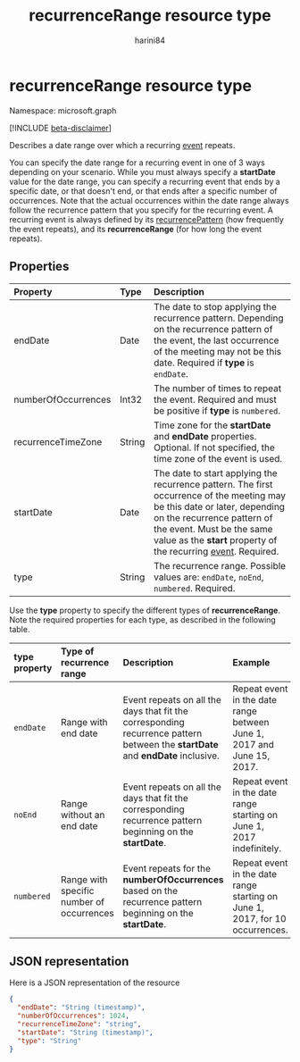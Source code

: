 ﻿---
title: "recurrenceRange resource type"
description: "Describes a date range over which a recurring event repeats. "
localization_priority: Normal
doc_type: resourcePageType
ms.prod: ""
author: "harini84"
---

# recurrenceRange resource type

Namespace: microsoft.graph

[!INCLUDE [beta-disclaimer](../../includes/beta-disclaimer.md)]

Describes a date range over which a recurring [event](event.md) repeats.

You can specify the date range for a recurring event in one of 3 ways depending on your scenario. While you must always specify a **startDate** value for the date range, you can specify a recurring event that ends by a specific date, or that doesn't end, or that ends after a specific number of occurrences. Note that the actual occurrences within the date range always follow the recurrence pattern that you specify for the recurring event. A recurring event is always defined by its [recurrencePattern](recurrencepattern.md) (how frequently the event repeats), and its **recurrenceRange** (for how long the event repeats).

## Properties

| Property            | Type   | Description                                                                                                                                                                                                                                                        |
| :------------------ | :----- | :----------------------------------------------------------------------------------------------------------------------------------------------------------------------------------------------------------------------------------------------------------------- |
| endDate             | Date   | The date to stop applying the recurrence pattern. Depending on the recurrence pattern of the event, the last occurrence of the meeting may not be this date. Required if **type** is `endDate`.                                                                    |
| numberOfOccurrences | Int32  | The number of times to repeat the event. Required and must be positive if **type** is `numbered`.                                                                                                                                                                  |
| recurrenceTimeZone  | String | Time zone for the **startDate** and **endDate** properties. Optional. If not specified, the time zone of the event is used.                                                                                                                                        |
| startDate           | Date   | The date to start applying the recurrence pattern. The first occurrence of the meeting may be this date or later, depending on the recurrence pattern of the event. Must be the same value as the **start** property of the recurring [event](event.md). Required. |
| type                | String | The recurrence range. Possible values are: `endDate`, `noEnd`, `numbered`. Required.                                                                                                                                                                               |

Use the **type** property to specify the different types of **recurrenceRange**. Note the required properties for each type, as described in the following table.

| type property | Type of recurrence range                  | Description                                                                                                                      | Example                                                                      | Required properties                              |
| :------------ | :---------------------------------------- | :------------------------------------------------------------------------------------------------------------------------------- | :--------------------------------------------------------------------------- | :----------------------------------------------- |
| `endDate`     | Range with end date                       | Event repeats on all the days that fit the corresponding recurrence pattern between the **startDate** and **endDate** inclusive. | Repeat event in the date range between June 1, 2017 and June 15, 2017.       | **type**, **startDate**, **endDate**             |
| `noEnd`       | Range without an end date                 | Event repeats on all the days that fit the corresponding recurrence pattern beginning on the **startDate**.                      | Repeat event in the date range starting on June 1, 2017 indefinitely.        | **type**, **startDate**                          |
| `numbered`    | Range with specific number of occurrences | Event repeats for the **numberOfOccurrences** based on the recurrence pattern beginning on the **startDate**.                    | Repeat event in the date range starting on June 1, 2017, for 10 occurrences. | **type**, **startDate**, **numberOfOccurrences** |

## JSON representation

Here is a JSON representation of the resource

<!-- {
  "blockType": "resource",
  "optionalProperties": [

  ],
  "@odata.type": "microsoft.graph.recurrenceRange"
}-->

```json
{
  "endDate": "String (timestamp)",
  "numberOfOccurrences": 1024,
  "recurrenceTimeZone": "string",
  "startDate": "String (timestamp)",
  "type": "String"
}

```

<!-- uuid: 8fcb5dbc-d5aa-4681-8e31-b001d5168d79
2015-10-25 14:57:30 UTC -->

<!--
{
  "type": "#page.annotation",
  "description": "recurrenceRange resource",
  "keywords": "",
  "section": "documentation",
  "tocPath": "",
  "suppressions": [
    "Warning: /api-reference/beta/resources/recurrencerange.md:\r\n      Failed to parse any rows out of table with headers: | type property  | Type of recurrence range | Description | Example | Required properties |"
  ]
}
-->
